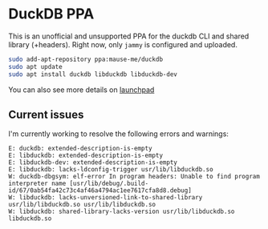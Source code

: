 # DuckDB PPA

This is an unofficial and unsupported PPA for the duckdb CLI and shared library (+headers).
Right now, only `jammy` is configured and uploaded.

```sh
sudo add-apt-repository ppa:mause-me/duckdb
sudo apt update
sudo apt install duckdb libduckdb libduckdb-dev
```

You can also see more details on [launchpad](https://launchpad.net/~mause-me/+archive/ubuntu/duckdb/)

## Current issues

I'm currently working to resolve the following errors and warnings:

```
E: duckdb: extended-description-is-empty
E: libduckdb: extended-description-is-empty
E: libduckdb-dev: extended-description-is-empty
E: libduckdb: lacks-ldconfig-trigger usr/lib/libduckdb.so
W: duckdb-dbgsym: elf-error In program headers: Unable to find program interpreter name [usr/lib/debug/.build-id/67/0ab54fa42c73c4af46a4794ac1ee7617cfa8d8.debug]
W: libduckdb: lacks-unversioned-link-to-shared-library usr/lib/libduckdb.so usr/lib/libduckdb.so
W: libduckdb: shared-library-lacks-version usr/lib/libduckdb.so libduckdb.so
```
